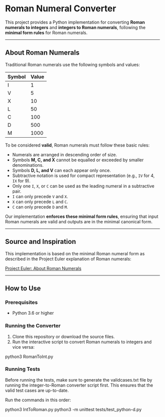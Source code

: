 # Roman Numeral Converter

This project provides a Python implementation for converting **Roman numerals to integers** and **integers to Roman numerals**, following the **minimal form rules** for Roman numerals.

---

## About Roman Numerals

Traditional Roman numerals use the following symbols and values:

| Symbol | Value |
|--------|-------|
| I      | 1     |
| V      | 5     |
| X      | 10    |
| L      | 50    |
| C      | 100   |
| D      | 500   |
| M      | 1000  |

To be considered **valid**, Roman numerals must follow these basic rules:

- Numerals are arranged in descending order of size.
- Symbols **M, C, and X** cannot be equalled or exceeded by smaller denominations.
- Symbols **D, L, and V** can each appear only once.
- Subtractive notation is used for compact representation (e.g., `IV` for 4, `IX` for 9).
- Only one `I`, `X`, or `C` can be used as the leading numeral in a subtractive pair.
- `I` can only precede `V` and `X`.
- `X` can only precede `L` and `C`.
- `C` can only precede `D` and `M`.

Our implementation **enforces these minimal form rules**, ensuring that input Roman numerals are valid and outputs are in the minimal canonical form.

---

## Source and Inspiration

This implementation is based on the minimal Roman numeral form as described in the Project Euler explanation of Roman numerals:

[Project Euler: About Roman Numerals](https://projecteuler.net/about=roman_numerals)

---

## How to Use

### Prerequisites

- Python 3.6 or higher

### Running the Converter

1. Clone this repository or download the source files.
2. Run the interactive script to convert Roman numerals to integers and vice versa:

python3 RomanToInt.py

### Running Tests

Before running the tests, make sure to generate the validcases.txt file by running the integer-to-Roman converter script first. This ensures that the valid test cases are up-to-date.

Run the commands in this order:

python3 IntToRoman.py
python3 -m unittest tests/test_python-d.py
